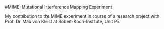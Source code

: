 #MIME: Mutational Interference Mapping Experiment

My contribution to the MIME experiment in course of a research project with Prof. Dr. Max von Kleist at Robert-Koch-Institute, Unit P5.